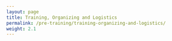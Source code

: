 ```yaml
---
layout: page
title: Training, Organizing and Logistics
permalink: /pre-training/training-organizing-and-logistics/
weight: 2.1
---
```

